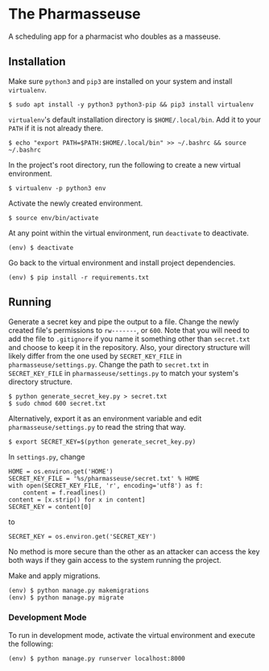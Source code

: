 # The Pharmasseuse

A scheduling app for a pharmacist who doubles as a masseuse.

## Installation

Make sure `python3` and `pip3` are installed on your system and install `virtualenv`.

    $ sudo apt install -y python3 python3-pip && pip3 install virtualenv

`virtualenv`'s default installation directory is `$HOME/.local/bin`. Add it to your `PATH` if it is not already there.

    $ echo "export PATH=$PATH:$HOME/.local/bin" >> ~/.bashrc && source ~/.bashrc

In the project's root directory, run the following to create a new virtual environment.

    $ virtualenv -p python3 env

Activate the newly created environment.

    $ source env/bin/activate

At any point within the virtual environment, run `deactivate` to deactivate.

    (env) $ deactivate

Go back to the virtual environment and install project dependencies.

    (env) $ pip install -r requirements.txt

## Running

Generate a secret key and pipe the output to a file. Change the newly created file's permissions to `rw-------`, or `600`. Note that you will need to add the file to `.gitignore` if you name it something other than `secret.txt` and choose to keep it in the repository. Also, your directory structure will likely differ from the one used by `SECRET_KEY_FILE` in `pharmasseuse/settings.py`. Change the path to `secret.txt` in `SECRET_KEY_FILE` in `pharmasseuse/settings.py` to match your system's directory structure.

    $ python generate_secret_key.py > secret.txt
    $ sudo chmod 600 secret.txt

Alternatively, export it as an environment variable and edit `pharmasseuse/settings.py` to read the string that way.

    $ export SECRET_KEY=$(python generate_secret_key.py)

In `settings.py`, change

    HOME = os.environ.get('HOME')
    SECRET_KEY_FILE = '%s/pharmasseuse/secret.txt' % HOME
    with open(SECRET_KEY_FILE, 'r', encoding='utf8') as f:
        content = f.readlines()
    content = [x.strip() for x in content] 
    SECRET_KEY = content[0]

to

    SECRET_KEY = os.environ.get('SECRET_KEY')

No method is more secure than the other as an attacker can access the key both ways if they gain access to the system running the project.

Make and apply migrations.

    (env) $ python manage.py makemigrations
    (env) $ python manage.py migrate

### Development Mode

To run in development mode, activate the virtual environment and execute the following:

    (env) $ python manage.py runserver localhost:8000
